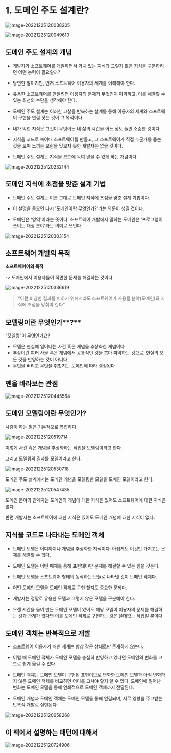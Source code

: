 # 1. 도메인 주도 설계란?

![image-20221225120038205](images/image-20221225120038205.png)



![image-20221225120049610](images/image-20221225120049610.png)



## **도메인 주도 설계의 개념**

* 개발자가 소프트웨어를 개발하면서 가치 있는 지식과 그렇지 않은 지식을 구분하려면 어떤 능력이 필요할까? 
* 당연한 말이지만, 먼저 소프트웨어 이용자의 세계를 이해해야 한다. 
* 유용한 소프트웨어를 만들려면 이용자의 문제가 무엇인지 파악하고, 이를 해결할 수 있는 최선의 수단을 생각해야 한다. 
* 도메인 주도 설계는 이러한 고찰을 반복하는 설계를 통해 이용자의 세계와 소프트웨어 구현을 연결 짓는 것이 그 목적이다.

* 내가 익힌 지식은 그것이 무엇이든 내 삶의 시간을 어느 정도 들인 소중한 것이다. 

* 지식을 코드로 녹여내 소프트웨어를 만들고, 그 소프트웨어가 직접 누군가를 돕는 것을 보며 느끼는 보람을 맛보지 못한 개발자는 없을 것이다. 

* 도메인 주도 설계는 지식을 코드에 녹여 넣을 수 있게 하는 개념이다.



![image-20221225120232144](images/image-20221225120232144.png)



## **도메인 지식에 초점을 맞춘 설계 기법**

* 도메인 주도 설계는 이름 그대로 도메인 지식에 초점을 맞춘 설계 기법이다.

* 이 설명을 들으면 다시 '도메인이란 무엇인가?'라는 의문이 생길 것이다. 

* 도메인은 '영역'이라는 뜻이다. 소프트웨어 개발에서 말하는 도메인은 '프로그램이 쓰이는 대상 분야'라는 의미로 쓰인다.



![image-20221225120303154](images/image-20221225120303154.png)



## **소프트웨어 개발의 목적**

**소프트웨어어의 목적**

 -> 도메인에서 이용자들이 직면한 문제를 해결하는 것이다



![image-20221225120336619](images/image-20221225120336619.png)



> “이런 비참한 결과를 피하기 위해서라도 소프트웨어가 사용될 분야(도메인)의 지식에 초점을 맞춰야 한다”



## **모델링이란 무엇인가****?**

“모델링”이 무엇인가요?



* 모델은 현실에 일어나는 사건 혹은 개념을 추상화한 개념이다
* 추상이란 여러 사물 혹은 개념에서 공통적인 것을 뽑아 파악하는 것으로, 현실의 모든 것을 반영하는 것이 아니다
* 무엇을 버리고 무엇을 취할지는 도메인에 따라 결정된다



## **펜을 바라보는 관점**

![image-20221225120445564](images/image-20221225120445564.png)



## **도메인 모델링이란 무엇인가**?

사람이 하는 일은 기본적으로 복잡하다.



![image-20221225120519714](images/image-20221225120519714.png)

이렇게 사건 혹은 개념을 추상화하는 작업을 모델링이라고 한다. 

그리고 모델링의 결과를 모델이라고 한다. 



![image-20221225120530718](images/image-20221225120530718.png)



도메인 주도 설계에서는 도메인 개념을 모델링한 모델을 도메인 모델이라고 한다.



![image-20221225120547435](images/image-20221225120547435.png)



도메인 분야의 관계자는 도메인의 개념에 대한 지식은 있어도 소프트웨어에 대한 지식은 없다.

반면 개발자는 소프트웨어에 대한 지식은 있어도 도메인 개념에 대한 지식이 없다.



## **지식을 코드로 나타내는 도메인 객체**

* 도메인 모델은 어디까지나 개념을 추상화한 지식이다. 아쉽게도 이것만 가지고는 문제를 해결할 수 없다. 

* 도메인 모델은 어떤 매체를 통해 표현돼야만 문제를 해결할 수 있는 힘을 갖는다.

* 도메인 모델을 소프트웨어 형태의 동작하는 모듈로 나타낸 것이 도메인 객체다.

* 어떤 도메인 모델을 도메인 객체로 구현 할지도 중요한 문제다. 

* 개발자는 정말로 유용한 모델과 그렇지 않은 모델을 구분해야 한다. 

* 오랜 시간을 들여 만든 도메인 모델이 있어도 해당 모델이 이용자의 문제를 해결하는 것과 관계가 없다면 이를 도메인 객체로 구현하는 것은 쓸데없는 작업일 뿐이다



## **도메인 객체는 반복적으로 개발**

* 소프트웨어 이용자가 처한 세계는 항상 같은 상태로만 존재하지 않는다. 

* 이럴 때 도메인 객체가 도메인 모델을 충실히 반영하고 있다면 도메인의 변화를 코드로 쉽게 옮길 수 있다.

* 도메인 객체는 도메인 모델이 구현된 표현이므로 변화한 도메인 모델과 아직 변화하지 않은 도메인 객체를 비교하면 어디를 고쳐야 할지 알 수 있다. 도메인에 일어난 변화는 도메인 모델을 통해 연쇄적으로 도메인 객체까지 전달된다.

* 도메인 개념과 도메인 객체는 도메인 모델을 통해 연결되며, 서로 영향을 주고받는 반복적 개발로 실현된다.



![image-20221225120658268](images/image-20221225120658268.png)



## **이 책에서 설명하는 패턴에 대해서**

![image-20221225120724906](images/image-20221225120724906.png)



